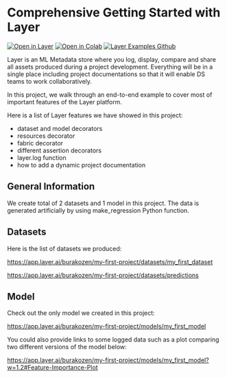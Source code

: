 # Comprehensive Getting Started with Layer

[![Open in Layer](https://development.layer.co/assets/badge.svg)](https://app.layer.ai/layer/my_first_project) [![Open in Colab](https://colab.research.google.com/assets/colab-badge.svg)](https://colab.research.google.com/github/layerai/examples/blob/main/comprehensive-getting-started/Layer_Comprehensive_Getting_Started.ipynb) [![Layer Examples Github](https://badgen.net/badge/icon/github?icon=github&label)](https://github.com/layerai/examples/tree/main/comprehensive-getting-started)

Layer is an ML Metadata store where you log, display, compare and share all assets produced during a project development. Everything will be in a single place including project documentations so that it will enable DS teams to work collaboratively. 

In this project, we walk through an end-to-end example to cover most of important features of the Layer platform.

Here is a list of Layer features we have showed in this project:

- dataset and model decorators
- resources decorator
- fabric decorator
- different assertion decorators
- layer.log function
- how to add a dynamic project documentation 

## General Information

We create total of 2 datasets and 1 model in this project. The data is generated artificially by using make_regression Python function. 

## Datasets
Here is the list of datasets we produced:

https://app.layer.ai/burakozen/my-first-project/datasets/my_first_dataset

https://app.layer.ai/burakozen/my-first-project/datasets/predictions

## Model 

Check out the only model we created in this project:

https://app.layer.ai/burakozen/my-first-project/models/my_first_model

You could also provide links to some logged data such as a plot comparing two different versions of the model below:

https://app.layer.ai/burakozen/my-first-project/models/my_first_model?w=1.2#Feature-Importance-Plot
